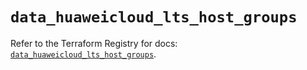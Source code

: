 # `data_huaweicloud_lts_host_groups`

Refer to the Terraform Registry for docs: [`data_huaweicloud_lts_host_groups`](https://registry.terraform.io/providers/huaweicloud/huaweicloud/1.71.1/docs/data-sources/lts_host_groups).

